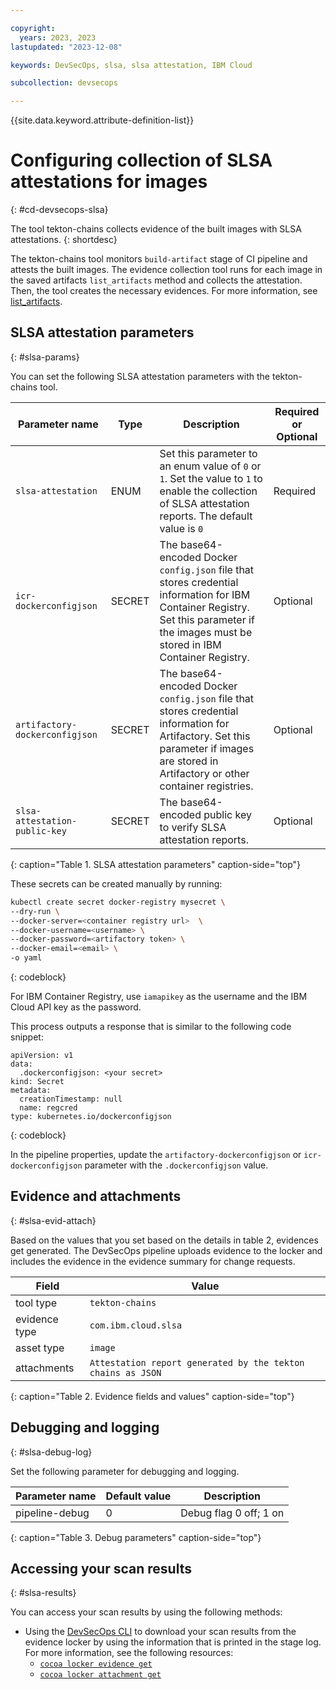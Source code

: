 ```yaml
---

copyright: 
  years: 2023, 2023
lastupdated: "2023-12-08"

keywords: DevSecOps, slsa, slsa attestation, IBM Cloud

subcollection: devsecops

---
```


{{site.data.keyword.attribute-definition-list}}

# Configuring collection of SLSA attestations for images
{: #cd-devsecops-slsa}

The tool tekton-chains collects evidence of the built images with SLSA attestations. 
{: shortdesc}

The tekton-chains tool monitors `build-artifact` stage of CI pipeline and attests the built images. The evidence collection tool runs for each image in the saved artifacts `list_artifacts` method and collects the attestation. Then, the tool creates the necessary evidences. For more information, see [list_artifacts](/docs/devsecops?topic=devsecops-devsecops-pipelinectl#list_artifacts). 


## SLSA attestation parameters
{: #slsa-params}

You can set the following SLSA attestation parameters with the tekton-chains tool.

| Parameter name | Type | Description | Required or Optional |
|-|-|-|-|
| `slsa-attestation` | ENUM |  Set this parameter to an enum value of `0` or `1`. Set the value to `1` to enable the collection of SLSA attestation reports. The default value is `0 `| Required |
| `icr-dockerconfigjson` | SECRET | The base64-encoded Docker `config.json` file that stores credential information for IBM Container Registry. Set this parameter if the images must be stored in IBM Container Registry. | Optional|
| `artifactory-dockerconfigjson` | SECRET | The base64-encoded Docker `config.json` file that stores credential information for Artifactory. Set this parameter if images are stored in Artifactory or other container registries. | Optional |
| `slsa-attestation-public-key` | SECRET | The base64-encoded public key to verify SLSA attestation reports. | Optional |
{: caption="Table 1. SLSA attestation parameters" caption-side="top"}

These secrets can be created manually by running:

```bash
kubectl create secret docker-registry mysecret \
--dry-run \
--docker-server=<container registry url>  \
--docker-username=<username> \
--docker-password=<artifactory token> \
--docker-email=<email> \
-o yaml
```
{: codeblock}


For IBM Container Registry, use `iamapikey` as the username and the IBM Cloud API key as the password.

This process outputs a response that is similar to the following code snippet:

```text
apiVersion: v1
data:
  .dockerconfigjson: <your secret>
kind: Secret
metadata:
  creationTimestamp: null
  name: regcred
type: kubernetes.io/dockerconfigjson
```
{: codeblock}

In the pipeline properties, update the `artifactory-dockerconfigjson` or `icr-dockerconfigjson` parameter with the ``.dockerconfigjson`` value.

## Evidence and attachments
{: #slsa-evid-attach}

Based on the values that you set based on the details in table 2,  evidences get generated. The DevSecOps pipeline uploads evidence to the locker and includes the evidence in the evidence summary for change requests.

| Field | Value | 
| ----- | ----- |
| tool type     | `tekton-chains` |
| evidence type | `com.ibm.cloud.slsa` |
| asset type    | `image` |
| attachments   | `Attestation report generated by the tekton chains as JSON` |
{: caption="Table 2. Evidence fields and values" caption-side="top"}

## Debugging and logging
{: #slsa-debug-log}

Set the following parameter for debugging and logging.

| Parameter name | Default value | Description |
|-|-|-|
| pipeline-debug | 0 | Debug flag 0 off; 1 on | 
{: caption="Table 3. Debug parameters" caption-side="top"}

## Accessing your scan results
{: #slsa-results}

You can access your scan results by using the following methods:

- Using the [DevSecOps CLI](/docs/devsecops?topic=devsecops-cd-devsecops-cli) to download your scan results from the evidence locker by using the information that is printed in the stage log. For more information, see the following resources:
   - [`cocoa locker evidence get`](/docs/devsecops?topic=devsecops-cd-devsecops-cli#locker-evidence-get)
   - [`cocoa locker attachment get`](/docs/devsecops?topic=devsecops-cd-devsecops-cli#locker-attachment-get)

